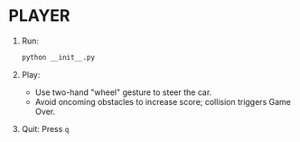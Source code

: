# PLAYER

1. Run:
   ```bash
   python __init__.py
   ```

2. Play:
   - Use two-hand "wheel" gesture to steer the car.
   - Avoid oncoming obstacles to increase score; collision triggers Game Over.

3. Quit: Press `q` 